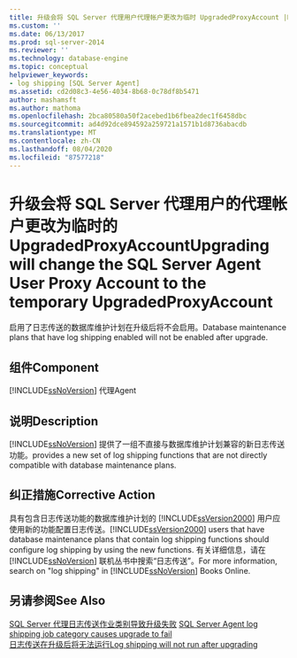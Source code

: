 ```yaml
---
title: 升级会将 SQL Server 代理用户代理帐户更改为临时 UpgradedProxyAccount |Microsoft Docs
ms.custom: ''
ms.date: 06/13/2017
ms.prod: sql-server-2014
ms.reviewer: ''
ms.technology: database-engine
ms.topic: conceptual
helpviewer_keywords:
- log shipping [SQL Server Agent]
ms.assetid: cd2d08c3-4e56-4034-8b68-0c78df8b5471
author: mashamsft
ms.author: mathoma
ms.openlocfilehash: 2bca80580a50f2acebed1b6fbea2dec1f6458dbc
ms.sourcegitcommit: ad4d92dce894592a259721a1571b1d8736abacdb
ms.translationtype: MT
ms.contentlocale: zh-CN
ms.lasthandoff: 08/04/2020
ms.locfileid: "87577218"
---
```

# <a name="upgrading-will-change-the-sql-server-agent-user-proxy-account-to-the-temporary-upgradedproxyaccount"></a><span data-ttu-id="ab3e6-102">升级会将 SQL Server 代理用户的代理帐户更改为临时的 UpgradedProxyAccount</span><span class="sxs-lookup"><span data-stu-id="ab3e6-102">Upgrading will change the SQL Server Agent User Proxy Account to the temporary UpgradedProxyAccount</span></span>
  <span data-ttu-id="ab3e6-103">启用了日志传送的数据库维护计划在升级后将不会启用。</span><span class="sxs-lookup"><span data-stu-id="ab3e6-103">Database maintenance plans that have log shipping enabled will not be enabled after upgrade.</span></span>  
  
## <a name="component"></a><span data-ttu-id="ab3e6-104">组件</span><span class="sxs-lookup"><span data-stu-id="ab3e6-104">Component</span></span>  
 [!INCLUDE[ssNoVersion](../../includes/ssnoversion-md.md)] <span data-ttu-id="ab3e6-105">代理</span><span class="sxs-lookup"><span data-stu-id="ab3e6-105">Agent</span></span>  
  
## <a name="description"></a><span data-ttu-id="ab3e6-106">说明</span><span class="sxs-lookup"><span data-stu-id="ab3e6-106">Description</span></span>  
 [!INCLUDE[ssNoVersion](../../includes/ssnoversion-md.md)] <span data-ttu-id="ab3e6-107">提供了一组不直接与数据库维护计划兼容的新日志传送功能。</span><span class="sxs-lookup"><span data-stu-id="ab3e6-107">provides a new set of log shipping functions that are not directly compatible with database maintenance plans.</span></span>  
  
## <a name="corrective-action"></a><span data-ttu-id="ab3e6-108">纠正措施</span><span class="sxs-lookup"><span data-stu-id="ab3e6-108">Corrective Action</span></span>  
 <span data-ttu-id="ab3e6-109">具有包含日志传送功能的数据库维护计划的 [!INCLUDE[ssVersion2000](../../includes/ssversion2000-md.md)] 用户应使用新的功能配置日志传送。</span><span class="sxs-lookup"><span data-stu-id="ab3e6-109">[!INCLUDE[ssVersion2000](../../includes/ssversion2000-md.md)] users that have database maintenance plans that contain log shipping functions should configure log shipping by using the new functions.</span></span> <span data-ttu-id="ab3e6-110">有关详细信息，请在 [!INCLUDE[ssNoVersion](../../includes/ssnoversion-md.md)] 联机丛书中搜索“日志传送”。</span><span class="sxs-lookup"><span data-stu-id="ab3e6-110">For more information, search on "log shipping" in [!INCLUDE[ssNoVersion](../../includes/ssnoversion-md.md)] Books Online.</span></span>  
  
## <a name="see-also"></a><span data-ttu-id="ab3e6-111">另请参阅</span><span class="sxs-lookup"><span data-stu-id="ab3e6-111">See Also</span></span>  
 <span data-ttu-id="ab3e6-112">[SQL Server 代理日志传送作业类别导致升级失败](../../../2014/sql-server/install/sql-server-agent-log-shipping-job-category-causes-upgrade-to-fail.md) </span><span class="sxs-lookup"><span data-stu-id="ab3e6-112">[SQL Server Agent log shipping job category causes upgrade to fail](../../../2014/sql-server/install/sql-server-agent-log-shipping-job-category-causes-upgrade-to-fail.md) </span></span>  
 [<span data-ttu-id="ab3e6-113">日志传送在升级后将无法运行</span><span class="sxs-lookup"><span data-stu-id="ab3e6-113">Log shipping will not run after upgrading</span></span>](../../../2014/sql-server/install/log-shipping-will-not-run-after-upgrading.md)  
  
  
